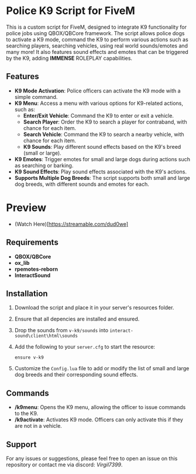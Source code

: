 # Police K9 Script for FiveM

This is a custom script for FiveM, designed to integrate K9 functionality for police jobs using QBOX/QBCore framework. The script allows police dogs to activate a K9 mode, command the K9 to perform various actions such as searching players, searching vehicles, using real world sounds/emotes and many more! It also features sound effects and emotes that can be triggered by the K9, adding **IMMENSE** ROLEPLAY capabilities.

## Features

- **K9 Mode Activation**: Police officers can activate the K9 mode with a simple command.
- **K9 Menu**: Access a menu with various options for K9-related actions, such as:
  - **Enter/Exit Vehicle**: Command the K9 to enter or exit a vehicle.
  - **Search Player**: Order the K9 to search a player for contraband, with chance for each item.
  - **Search Vehicle**: Command the K9 to search a nearby vehicle, with chance for each item.
  - **K9 Sounds**: Play different sound effects based on the K9's breed (small or large).
- **K9 Emotes**: Trigger emotes for small and large dogs during actions such as searching or barking.
- **K9 Sound Effects**: Play sound effects associated with the K9's actions.
- **Supports Multiple Dog Breeds**: The script supports both small and large dog breeds, with different sounds and emotes for each.

# Preview

- (Watch Here)[https://streamable.com/dud0we]

## Requirements

- **QBOX/QBCore**
- **ox_lib**
- **rpemotes-reborn**
- **InteractSound**

## Installation

1. Download the script and place it in your server's resources folder.
2. Ensure that all depencies are installed and ensured.
3. Drop the sounds from ``v-k9/sounds`` into ``interact-sound\client\html\sounds``
4. Add the following to your `server.cfg` to start the resource:

   ```plaintext
   ensure v-k9
   ```

5. Customize the `Config.lua` file to add or modify the list of small and large dog breeds and their corresponding sound effects.

## Commands

- **/k9menu**: Opens the K9 menu, allowing the officer to issue commands to the K9.
- **/k9activate**: Activates K9 mode. Officers can only activate this if they are not in a vehicle.

## Support

For any issues or suggestions, please feel free to open an issue on this repository or contact me via discord: *Virgil7399*.
